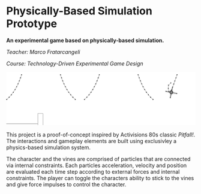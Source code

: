# Physically-Based Simulation Prototype

**An experimental game based on physically-based simulation.**

*Teacher: Marco Fratarcangeli*

*Course: Technology-Driven Experimental Game Design*

<img src="/media/gameplay.gif" width="850px">

This project is a proof-of-concept inspired by Activisions 80s classic *Pitfall!*. The interactions and gameplay elements are built using exclusivley a physics-based simulation system.

The character and the vines are comprised of particles that are connected via internal constraints.
Each particles acceleration, velocity and position are evaluated each time step according to external forces and internal constraints. The player can toggle the characters ability to stick to the vines and give force impulses to control the character. 
